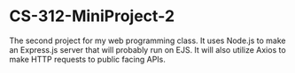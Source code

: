 # CS-312-MiniProject-2
The second project for my web programming class. It uses Node.js to make an Express.js server that will probably run on EJS. It will also utilize Axios to make HTTP requests to public facing APIs. 
